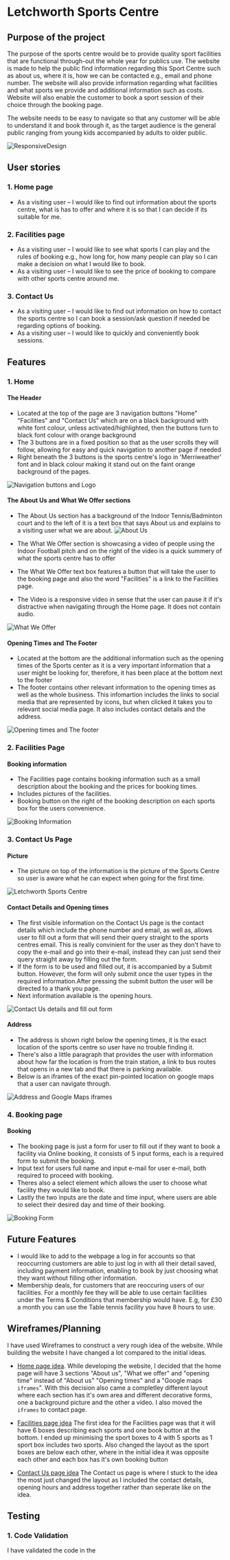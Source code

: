 # Letchworth Sports Centre 
## Purpose of the project
The purpose of the sports centre would be to provide quality sport facilities that are functional through-out the whole year for publics use. The website is made to help the public find information regarding this Sport Centre such as about us, where it is, how we can be contacted e.g., email and phone number. The website will also provide information regarding what facilities and what sports we provide and additional information such as costs. Website will also enable the customer to book a sport session of their choice through the booking page.

The website needs to be easy to navigate so that any customer will be able to understand it and book through it, as the target audience is the general public ranging from young kids accompanied by adults to older public. 


![ResponsiveDesign](/assets/readme-images/responsiveweb.png "Screenshot of ResponsiveDesign site")

## User stories
### 1. Home page
 - As a visiting user – I would like to find out information about the sports centre, what is has to offer and where it is so that I can decide if its suitable for me.
### 2. Facilities page
 - As a visiting user – I would like to see what sports I can play and the rules of booking e.g., how long for, how many people can play so I can make a decision on what I would like to book.
 - As a visiting user – I would like to see the price of booking to compare with other sports centre around me.
### 3. Contact Us
 - As a visiting user – I would like to find out information on how to contact the sports centre so I can book a session/ask question if needed be regarding options of booking.
 - As a visiting user – I would like to quickly and conveniently book sessions.

## Features
### 1. Home
#### The Header
- Located at the top of the page are 3 navigation buttons "Home" "Facilities" and "Contact Us" which are on a black background with white font colour, unless activated/highlighted, then the buttons turn to black font colour with orange background
- The 3 buttons are in a fixed position so that as the user scrolls they will follow, allowing for easy and quick navigation to another page if needed
- Right beneath the 3 buttons is the sports centre's logo in 'Merriweather' font and in black colour making it stand out on the faint orange background of the pages.

![Navigation buttons and Logo](/assets/readme-images/nav-and-logo.png "Navigation Buttons and Logo")

#### The About Us and What We Offer sections
- The About Us section has a background of the Indoor Tennis/Badminton court and to the left of it is a text box that says About us and explains to a visiting user what we are about.
![About Us](/assets/readme-images/about-us.png "About Us")

- The What We Offer section is showcasing a video of people using the Indoor Football pitch and on the right of the video is a quick summery of what the sports centre has to offer
- The What We Offer text box features a button that will take the user to the booking page and also the word "Facilities" is a link to the Facilities page. 
- The Video is a responsive video in sense that the user can pause it if it's distractive when navigating through the Home page. It does not contain audio.

![What We Offer](/assets/readme-images/what-we-offer.png "What We Offer")

#### Opening Times and The Footer
- Located at the bottom are the additional information such as the opening times of the Sports center as it is a very important information that a user might be looking for, therefore, it has been place at the bottom next to the footer
- The footer contains other relevant information to the opening times as well as the whole business. This infomartion includes the links to social media that are represented by icons, but when clicked it takes you to relevant social media page. It also includes contact details and the address.

![Opening times and The footer](/assets/readme-images/openingtimes-footer.png "Opening times and The footer")

### 2. Facilities Page
#### Booking information
- The Facilities page contains booking information such as a small description about the booking and the prices for booking times.
- Includes pictures of the facilities.
- Booking button on the right of the booking description on each sports box for the users convenience.

![Booking Information](/assets/readme-images/bookinginformation.png "Booking Information")

### 3. Contact Us Page
#### Picture
- The picture on top of the information is the picture of the Sports Centre so user is aware what he can expect when going for the first time.

![Letchworth Sports Centre](/assets/readme-images/lsc.png "Letchworth Sports Centre")

#### Contact Details and Opening times
- The first visible information on the Contact Us page is the contact details which include the phone number and email, as well as, allows user to fill out a form that will send their query straight to the sports centres email. This is really convinient for the user as they don't have to copy the e-mail and go into their e-mail, instead they can just send their query straight away by filling out the form.
- If the form is to be used and filled out, it is accompanied by a Submit button. However, the form will only submit once the user types in the required information.After pressing the submit button the user will be directed to a thank you page.
- Next information available is the opening hours.

![Contact Us details and fill out form](/assets/readme-images/contactus.png "Contact Us details and fill out form")

#### Address
- The address is shown right below the opening times, it is the exact location of the sports centre so user have no trouble finding it.
- There's also a little paragraph that provides the user with information about how far the location is from the train station, a link to bus routes that opens in a new tab and that there is parking available.
- Below is an iframes of the exact pin-pointed location on google maps that a user can navigate through.

![Address and Google Maps iframes](/assets/readme-images/address.png "Address and Google Maps iframes")

### 4. Booking page
#### Booking
- The booking page is just a form for user to fill out if they want to book a facility via Online booking, it consists of 5 input forms, each is a required form to submit the booking. 
- Input text for users full name and input e-mail for user e-mail, both required to proceed with booking.
- Theres also a select element which allows the user to choose what facility they would like to book.
- Lastly the two inputs are the date and time input, where users are able to select their desired day and time of their booking. 

![Booking Form](/assets/readme-images/booking.png "Booking Form")

## Future Features
- I would like to add to the webpage a log in for accounts so that reoccurring customers are able to just log in with all their detail saved, including payment information, enabling to book by just choosing what they want without filling other information. 
- Membership deals, for customers that are reoccuring users of our facilities. For a monthly fee they will be able to use certain facilities under the Terms & Conditions that membership would have. E.g, for £30 a month you can use the Table tennis facility you have 8 hours to use.

## Wireframes/Planning
I have used Wireframes to construct a very rough idea of the website. While building the website I have changed a lot compared to the initial ideas. 

- [Home page idea](./assets/readme-images/home-idea.png). While developing the website, I decided that the home page will have 3 sections "About us", "What we offer" and "opening time" instead of "About us" "Opening times" and a "Google maps `iframes`". With this decision also came a completley different layout where each section has it's own area and different decorative forms, one a background picture and the other a video. I also moved the `iframes` to contact page. 

- [Facilities page idea](./assets/readme-images/facilities-idea.png) The first idea for the Facilities page was that it will have 6 boxes describing each sports and one book button at the bottom. I ended up minimising the sport boxes to 4 with 5 sports as 1 sport box includes two sports. Also changed the layout as the sport boxes are below each other, where in the initial idea it was opposite each other and each box has it's own booking button

- [Contact Us page idea](./assets/readme-images/contact-us-idea.png) The Contact us page is where I stuck to the idea the most just changed the layout as I included the contact details, opening hours and address together rather than seperate like on the idea. 

## Testing
### 1. Code Validation 
I have validated the code in the 